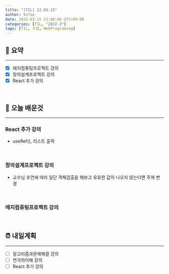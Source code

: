 ```yaml
---
title: "[TIL] 22.03.15"
author: 9uTae
date: 2022-03-15 22:00:00 UTC+09:00
categories: [TIL, "2022.3"]
tags: [TIL, 수업, WebPrograming]
---
```


## 🏁 요약

---

- [x] 에지컴퓨팅프로젝트 강의
- [x] 창의설계프로젝트 강의
- [x] React 추가 강의

<br>

## 📑 오늘 배운것

---

### React 추가 강의

- useRef(), 리스트 출력

<br>

### 창의설계프로젝트 강의

- 교수님 조언에 따라 일단 객체검출을 해보고 유효한 값이 나오지 않는다면 주제 변경

<br>

### 에지컴퓨팅프로젝트 강의

<br>

## ⏰ 내일계획

---

- [ ] 알고리즘과문제해결 강의
- [ ] 연극의이해 강의
- [ ] React 추가 강의

<br>
